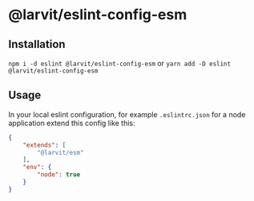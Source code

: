 # @larvit/eslint-config-esm

## Installation

`npm i -d eslint @larvit/eslint-config-esm` or `yarn add -D eslint @larvit/eslint-config-esm`

## Usage

In your local eslint configuration, for example `.eslintrc.json` for a node application extend this config like this:

```json
{
	"extends": [
		"@larvit/esm"
	],
	"env": {
		"node": true
	}
}
```